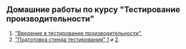 ## Домашние работы по курсу "Тестирование производительности" 

  1. ["Введение в тестирование производительности"](https://docs.google.com/document/d/1AeEF4eiATyasRt68-JMK68Q8zHkO8LbAmfDgJmmntvU/edit?usp=sharing),  
  1.  ["Подготовка стенда тестирования" 1](https://github.com/KseniyaChepelevich/prometheus.git) и [2](https://github.com/KseniyaChepelevich/telegraf_grafana.git).
